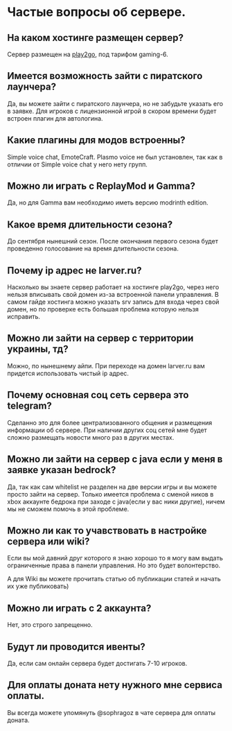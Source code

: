 <!-- Sophron Ragozin, sophragoz -->
# Частые вопросы об сервере.
## На каком хостинге размещен сервер?
Сервер размещен на [play2go](https://play2go.cloud), под тарифом gaming-6.
## Имеется возможность зайти с пиратского лаунчера?
Да, вы можете зайти с пиратского лаунчера, но не забудьте указать его в заявке. Для игроков с лицензионной игрой в скором времени будет встроен плагин для автологина.
## Какие плагины для модов встроенны?
Simple voice chat, EmoteCraft. Plasmo voice не был установлен, так как в отличии от Simple voice chat у него нету групп.
## Можно ли играть с ReplayMod и Gamma?
Да, но для Gamma вам необходимо иметь версию modrinth edition.
## Какое время длительности сезона?
До сентября нынешний сезон. После окончания первого сезона будет проведенно голосование на время длительности сезона.
## Почему ip адрес не larver.ru?
Насколько вы знаете сервер работает на хостинге play2go, через него нельзя вписывать свой домен из-за встроенной панели управления. В самом гайде хостинга можно указать srv запись для входа через свой домен, но по проверке есть большая проблема которую нельзя исправить.
## Можно ли зайти на сервер с территории украины, тд?
Можно, по нынешнему айпи. При переходе на домен larver.ru вам придется использовать чистый ip адрес.
## Почему основная соц сеть сервера это telegram?
Сделанно это для более централизованного общения и размещения информации об сервере. При наличии других соц сетей мне будет сложно размещать новости много раз в других местах.
## Можно ли зайти на сервер с java если у меня в заявке указан bedrock?
Да, так как сам whitelist не разделен на две версии игры и вы можете просто зайти на сервер. Только имеется проблема с сменой ников в xbox аккаунте бедрока при заходе с java(если у вас ники другие), ничем мы не сможем помочь в этой проблеме.
## Можно ли как то учавствовать в настройке сервера или wiki?
Если вы мой давний друг которого я знаю хорошо то я могу вам выдать ограниченные права в панели управления. Но это будет волонтерство.

А для Wiki вы можете прочитать статью об публикации статей и начать их уже публиковать)
## Можно ли играть с 2 аккаунта?
Нет, это строго запрещенно.
## Будут ли проводится ивенты?
Да, если сам онлайн сервера будет достигать 7-10 игроков.
## Для оплаты доната нету нужного мне сервиса оплаты.
Вы всегда можете упомянуть @sophragoz в чате сервера для оплаты доната. 

